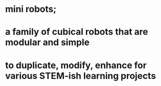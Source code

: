 # mini robots;
# a family of cubical robots that are modular and simple
# to duplicate, modify, enhance for various STEM-ish learning projects
